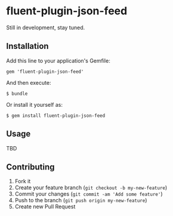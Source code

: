 # fluent-plugin-json-feed

Still in development, stay tuned.

## Installation

Add this line to your application's Gemfile:

    gem 'fluent-plugin-json-feed'

And then execute:

    $ bundle

Or install it yourself as:

    $ gem install fluent-plugin-json-feed

## Usage

TBD

## Contributing

1. Fork it
2. Create your feature branch (`git checkout -b my-new-feature`)
3. Commit your changes (`git commit -am 'Add some feature'`)
4. Push to the branch (`git push origin my-new-feature`)
5. Create new Pull Request
